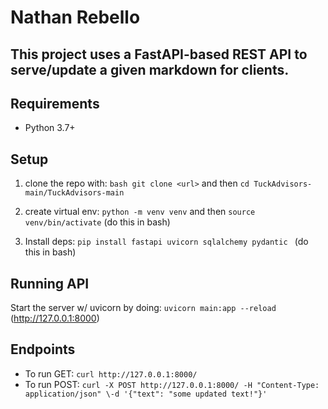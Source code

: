 # Nathan Rebello

## This project uses a FastAPI-based REST API to serve/update a given markdown for clients.

## Requirements

- Python 3.7+

## Setup

 1. clone the repo with: 
 ```bash git clone <url>``` and then ```cd TuckAdvisors-main/TuckAdvisors-main ```

 2. create virtual env:
 ```python -m venv venv``` and then ```source venv/bin/activate``` (do this in bash)

 3. Install deps:
 ```pip install fastapi uvicorn sqlalchemy pydantic ``` (do this in bash)

 ## Running API

 Start the server w/ uvicorn by doing: ```uvicorn main:app --reload ``` (http://127.0.0.1:8000)

 ## Endpoints

* To run GET: ```curl http://127.0.0.1:8000/```
* To run POST: ```curl -X POST http://127.0.0.1:8000/ -H "Content-Type: application/json" \-d '{"text": "some updated text!"}'``` 
